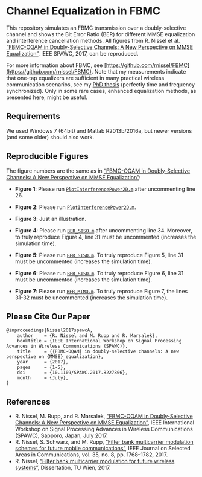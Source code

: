 # Channel Equalization in FBMC


This repository simulates an FBMC transmission over a doubly-selective channel and shows the Bit Error Ratio (BER) for different MMSE equalization and interference cancellation methods. 
All figures from R. Nissel et al. [“FBMC-OQAM in Doubly-Selective Channels:
A New Perspective on MMSE Equalization”](https://publik.tuwien.ac.at/files/publik_259771.pdf), IEEE SPAWC, 2017, can be reproduced. 

For more information about FBMC, see [https://github.com/rnissel/FBMC](https://github.com/rnissel/FBMC). Note that my measurements indicate that one-tap equalizers are sufficient in many practical wireless communication scenarios, see my [PhD thesis](http://publik.tuwien.ac.at/files/publik_265168.pdf)  (perfectly time and frequency synchronized). Only in some rare cases, enhanced equalization methods, as presented here, might be useful.


## Requirements
We used Windows 7 (64bit) and Matlab R2013b/2016a, but newer versions (and some older) should also work.

## Reproducible Figures
The figure numbers are the same as in  [“FBMC-OQAM in Doubly-Selective Channels:
A New Perspective on MMSE Equalization”](https://publik.tuwien.ac.at/files/publik_259771.pdf):

* **Figure  1**: 
Please run [`PlotInterferencePower2D.m`](PlotInterferencePower2D.m) after uncommenting line 26.

* **Figure  2**: 
Please run [`PlotInterferencePower2D.m`](PlotInterferencePower2D.m).

* **Figure  3**: 
Just an illustration.


* **Figure  4**: 
Please run [`BER_SISO.m`](BER_SISO.m) after uncommenting line 34. Moreover, to truly reproduce Figure 4, line 31 must be uncommented (increases the simulation time). 

* **Figure  5**: 
Please run [`BER_SISO.m`](BER_SISO.m). To truly reproduce Figure 5, line 31 must be uncommented (increases the simulation time).

* **Figure  6**: 
Please run [`BER_SISO.m`](BER_SISO.m). To truly reproduce Figure 6, line 31 must be uncommented (increases the simulation time).


* **Figure  7**: 
Please run [`BER_MIMO.m`](BER_SISO.m). To truly reproduce Figure 7, the lines 31-32 must be uncommented (increases the simulation time).



## Please Cite Our Paper

    @inproceedings{Nissel2017spawcA,
		author    = {R. Nissel and M. Rupp and R. Marsalek},
		booktitle = {IEEE International Workshop on Signal Processing Advances in Wireless Communications (SPAWC)},
		title     = {{FBMC-OQAM} in doubly-selective channels: A new perspective on {MMSE} equalization},
		year 	  = {2017},
		pages 	  = {1-5}, 
		doi 	  = {10.1109/SPAWC.2017.8227806},
		month 	  = {July},
	}


## References
- R. Nissel, M. Rupp, and R. Marsalek, [“FBMC-OQAM in Doubly-Selective Channels:
A New Perspective on MMSE Equalization”](https://publik.tuwien.ac.at/files/publik_259771.pdf), IEEE International Workshop on Signal Processing Advances in Wireless Communications (SPAWC), Sapporo, Japan, July 2017.
- R. Nissel, S. Schwarz, and M. Rupp, [“Filter bank multicarrier modulation schemes for future mobile communications”](https://publik.tuwien.ac.at/files/publik_260162.pdf), IEEE Journal on Selected Areas in Communications, vol. 35, no. 8, pp. 1768–1782, 2017.
- R. Nissel, [“Filter bank multicarrier modulation for future wireless systems”](http://publik.tuwien.ac.at/files/publik_265168.pdf), Dissertation, TU Wien, 2017.



